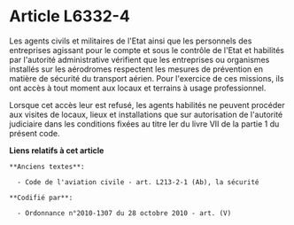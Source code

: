 # Article L6332-4

Les agents civils et militaires de l'Etat ainsi que les personnels des entreprises agissant pour le compte et sous le
contrôle de l'Etat et habilités par l'autorité administrative vérifient que les entreprises ou organismes installés sur les
aérodromes respectent les mesures de prévention en matière de sécurité du transport aérien. Pour l'exercice de ces missions,
ils ont accès à tout moment aux locaux et terrains à usage professionnel.

Lorsque cet accès leur est refusé, les agents habilités ne peuvent procéder aux visites de locaux, lieux et installations que
sur autorisation de l'autorité judiciaire dans les conditions fixées au titre Ier du livre VII de la partie 1 du présent
code.

**Liens relatifs à cet article**

	**Anciens textes**:

	  - Code de l'aviation civile - art. L213-2-1 (Ab), la sécurité

	**Codifié par**:

	  - Ordonnance n°2010-1307 du 28 octobre 2010 - art. (V)
